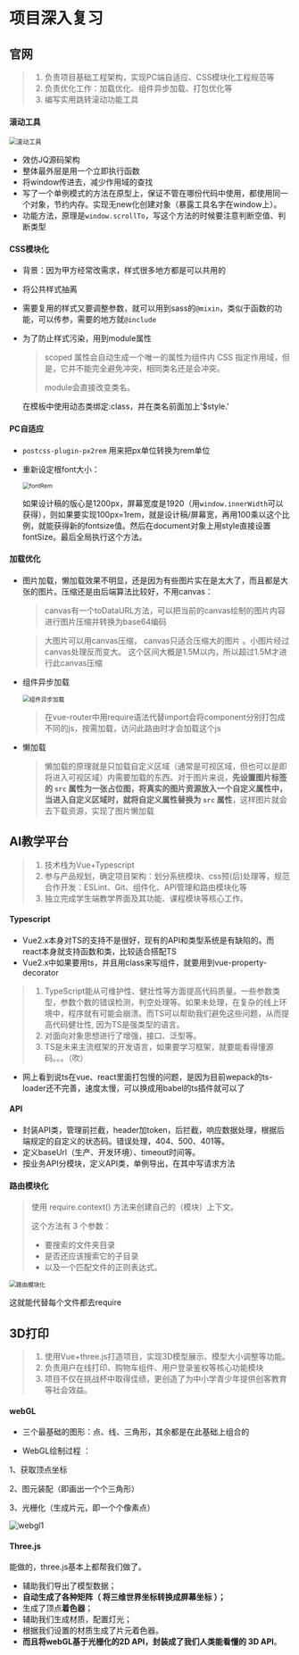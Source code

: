 # 项目深入复习

## 官网

>1. 负责项目基础工程架构，实现PC端自适应、CSS模块化工程规范等
>2. 负责优化工作：加载优化、组件异步加载、打包优化等 
>3. 编写实用跳转滚动功能工具

#### 滚动工具

<img src="C:\Users\NHT\Desktop\前端复习\img\滚动工具.PNG" alt="滚动工具" style="zoom: 80%;" />

- 效仿JQ源码架构
- 整体最外层是用一个立即执行函数
- 将window传进去，减少作用域的查找
- 写了一个单例模式的方法在原型上，保证不管在哪份代码中使用，都使用同一个对象，节约内存。实现无new化创建对象（暴露工具名字在window上）。
- 功能方法，原理是`window.scrollTo`，写这个方法的时候要注意判断空值、判断类型

#### CSS模块化

- 背景：因为甲方经常改需求，样式很多地方都是可以共用的

- 将公共样式抽离

- 需要复用的样式又要调整参数，就可以用到sass的`@mixin`，类似于函数的功能，可以传参，需要的地方就`@include`

- 为了防止样式污染，用到module属性

  >scoped 属性会自动生成一个唯一的属性为组件内 CSS 指定作用域，但是，它并不能完全避免冲突，相同类名还是会冲突。
  >
  >module会直接改变类名。

   在模板中使用动态类绑定:class，并在类名前面加上'$style.' 

#### PC自适应

- `postcss-plugin-px2rem` 用来把px单位转换为rem单位

- 重新设定根font大小：

  <img src="C:\Users\NHT\Desktop\前端复习\img\fontRem.PNG" alt="fontRem" style="zoom:75%;" />

  如果设计稿的版心是1200px，屏幕宽度是1920（用`window.innerWidth`可以获得），则如果要实现100px=1rem，就是设计稿/屏幕宽，再用100乘以这个比例，就能获得新的fontsize值。然后在document对象上用style直接设置fontSize。最后全局执行这个方法。

#### 加载优化

- 图片加载，懒加载效果不明显，还是因为有些图片实在是太大了，而且都是大张的图片。压缩还是由后端算法比较好，不用canvas：

  > canvas有一个toDataURL方法，可以把当前的canvas绘制的图片内容进行图片压缩并转换为base64编码 

  > 大图片可以用canvas压缩， canvas只适合压缩大的图片 。小图片经过canvas处理反而变大。 这个区间大概是1.5M以内，所以超过1.5M才进行此canvas压缩 
  
- 组件异步加载

  <img src="C:\Users\NHT\Desktop\前端复习\img\组件异步加载.PNG" alt="组件异步加载" style="zoom:75%;" />

  > 在vue-router中用require语法代替import会将component分别打包成不同的js，按需加载，访问此路由时才会加载这个js 
  
- 懒加载

  > 懒加载的原理就是只加载自定义区域（通常是可视区域，但也可以是即将进入可视区域）内需要加载的东西。对于图片来说，**先设置图片标签的 `src` 属性为一张占位图，将真实的图片资源放入一个自定义属性中，当进入自定义区域时，就将自定义属性替换为 `src` 属性**，这样图片就会去下载资源，实现了图片懒加载 

## AI教学平台

> 1. 技术栈为Vue+Typescript 
> 2. 参与产品规划，确定项目架构：划分系统模块、css预(后)处理等，规范合作开发：ESLint、Git、组件化、API管理和路由模块化等
> 3. 独立完成学生端教学界面及其功能、课程模块等核心工作。

#### Typescript

- Vue2.x本身对TS的支持不是很好，现有的API和类型系统是有缺陷的。而react本身就支持函数和类，比较适合搭配TS
- Vue2.x中如果要用ts，并且用class来写组件，就要用到vue-property-decorator

>1. TypeScript能从可维护性、健壮性等方面提高代码质量。一些参数类型，参数个数的错误检测，判空处理等。如果未处理，在复杂的线上环境中，程序就有可能会崩溃。而TS可以帮助我们避免这些问题，从而提高代码健壮性, 因为TS是强类型的语言。
>2. 对面向对象思想进行了增强，接口、泛型等。
>3. TS是未来主流框架的开发语言，如果要学习框架，就要能看得懂源码。。。（吹）
- 网上看到说ts在vue、react里面打包慢的问题，是因为目前wepack的ts-loader还不完善，速度太慢，可以换成用babel的ts插件就可以了

#### API

- 封装API类，管理前拦截，header加token，后拦截，响应数据处理，根据后端规定的自定义的状态码。错误处理，404、500、401等。
- 定义baseUrl（生产、开发环境）、timeout时间等。
- 按业务API分模块，定义API类，单例导出，在其中写请求方法

#### 路由模块化

> 使用 require.context() 方法来创建自己的（模块）上下文。
>
> 这个方法有 3 个参数：
>
> - 要搜索的文件夹目录
> - 是否还应该搜索它的子目录
> - 以及一个匹配文件的正则表达式。

<img src="C:\Users\NHT\Desktop\前端复习\img\路由模块化.PNG" alt="路由模块化" style="zoom:75%;" />

这就能代替每个文件都去require

## 3D打印

> 1. 使用Vue+three.js打造项目，实现3D模型展示、模型大小调整等功能。
> 2. 负责用户在线打印、购物车组件、用户登录鉴权等核心功能模块 
> 3. 项目不仅在挑战杯中取得佳绩，更创造了为中小学青少年提供创客教育等社会效益。

#### webGL

- 三个最基础的图形：点、线、三角形，其余都是在此基础上组合的

-  WebGL绘制过程 ：

  1、获取顶点坐标

  2、图元装配（即画出一个个三角形）

  3、光栅化（生成片元，即一个个像素点）

  ![webgl1](C:\Users\NHT\Desktop\前端复习\img\webgl1.jpg)

#### Three.js

能做的，three.js基本上都帮我们做了。

- 辅助我们导出了模型数据；
- **自动生成了各种矩阵（ 将三维世界坐标转换成屏幕坐标 ）；**
- 生成了顶点**着色器**；
- 辅助我们生成材质，配置灯光；
- 根据我们设置的材质生成了片元着色器。
- **而且将webGL基于光栅化的2D API，封装成了我们人类能看懂的 3D API**。